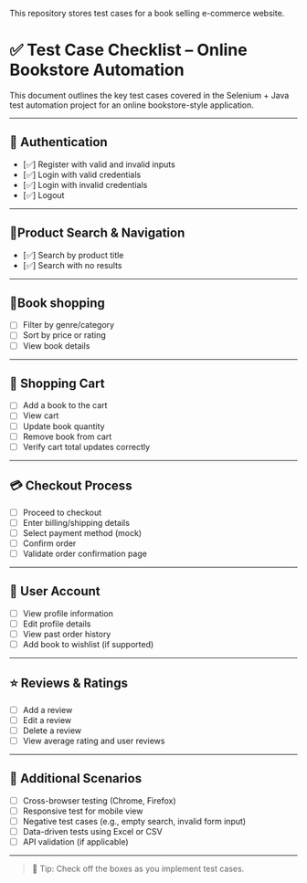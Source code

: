 This repository stores test cases for a book selling e-commerce website.
# ✅ Test Case Checklist – Online Bookstore Automation

This document outlines the key test cases covered in the Selenium + Java test automation project for an online bookstore-style application.

---

## 🔐 Authentication
- [✅] Register with valid and invalid inputs
- [✅] Login with valid credentials
- [✅] Login with invalid credentials
- [✅] Logout

---

## 🔎Product Search & Navigation
- [✅] Search by product title
- [✅] Search with no results

---

## 📖Book shopping
- [ ] Filter by genre/category
- [ ] Sort by price or rating
- [ ] View book details

---

## 🛒 Shopping Cart
- [ ] Add a book to the cart
- [ ] View cart
- [ ] Update book quantity
- [ ] Remove book from cart
- [ ] Verify cart total updates correctly

---

## 💳 Checkout Process
- [ ] Proceed to checkout
- [ ] Enter billing/shipping details
- [ ] Select payment method (mock)
- [ ] Confirm order
- [ ] Validate order confirmation page

---

## 👤 User Account
- [ ] View profile information
- [ ] Edit profile details
- [ ] View past order history
- [ ] Add book to wishlist (if supported)

---

## ⭐ Reviews & Ratings
- [ ] Add a review
- [ ] Edit a review
- [ ] Delete a review
- [ ] View average rating and user reviews

---

## 🧪 Additional Scenarios
- [ ] Cross-browser testing (Chrome, Firefox)
- [ ] Responsive test for mobile view
- [ ] Negative test cases (e.g., empty search, invalid form input)
- [ ] Data-driven tests using Excel or CSV
- [ ] API validation (if applicable)

---

> 📌 Tip: Check off the boxes as you implement test cases.
